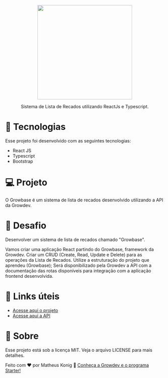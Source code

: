 <p align="center"> <img src="https://shiny-buttercream-377ac5.netlify.app/no-bg.png" height="300" width="300"/> </p>
<p align="center"> Sistema de Lista de Recados utilizando ReactJs e Typescript.</p>
<h1> 🚀 Tecnologias </h1>
<p> Esse projeto foi desenvolvido com as seguintes tecnologias: </p>
<ul>
<li> React JS </li>
<li> Typescript </li>
<li> Bootstrap </li>
</ul>
<h1> 💻 Projeto </h1>
<p> O Growbase é um sistema de lista de recados desenvolvido utilizando a API da Growdev. </p>
<h1> 🧠 Desafio </h1>
<p> Desenvolver um sistema de lista de recados chamado "Growbase".<p/>
<p> Vamos criar uma aplicação React partindo do Growbase, framework da Growdev. Criar um CRUD (Create, Read, Update e Delete) para as operações da Lista de Recados. Utilize a estruturação do projeto que aprendeu (Growbase); Será disponibilizado pela Growdev a API com a documentação das rotas disponíveis para integração com a aplicação frontend desenvolvida. <p/>
<h1> 🔖 Links úteis </h1>
<ul>
<li><a href="https://tasklist-frontend-react.herokuapp.com/login" target="__blank"> Acesse aqui o projeto </a></li>
<li><a href="https://api-tasks-list.herokuapp.com/docs/" target="__blank"> Acesse aqui a API </a></li>
</ul>
<h1> 📝 Sobre </h1>
Esse projeto está sob a licença MIT. Veja o arquivo LICENSE para mais detalhes.

Feito com ♥ por Matheus Konig 👋 <a href="https://growdev.com.br/starter" target="__blank"> Conheça a Growdev e o programa Starter! </a> 

